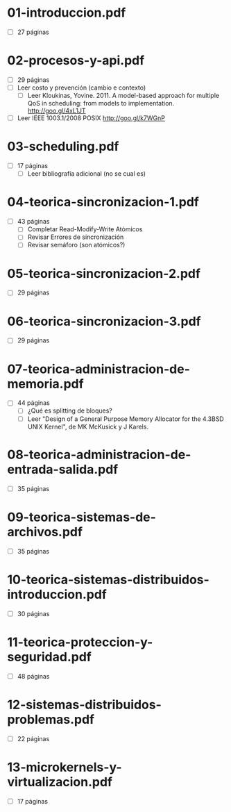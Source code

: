 # 01-introduccion.pdf
- [ ] 27 páginas

# 02-procesos-y-api.pdf
- [ ] 29 páginas
- [ ] Leer costo y prevención (cambio e contexto)
    - [ ] Leer Kloukinas, Yovine. 2011. A model-based approach for multiple QoS in scheduling: from models to implementation. http://goo.gl/4xL1JT
- [ ] Leer IEEE 1003.1/2008 POSIX http://goo.gl/k7WGnP

# 03-scheduling.pdf
- [ ] 17 páginas
	- [ ] Leer bibliografía adicional (no se cual es)

# 04-teorica-sincronizacion-1.pdf
- [ ] 43 páginas
	- [ ] Completar Read-Modify-Write Atómicos
	- [ ] Revisar Errores de sincronización
	- [ ] Revisar semáforo (son atómicos?)

# 05-teorica-sincronizacion-2.pdf
- [ ] 29 páginas

# 06-teorica-sincronizacion-3.pdf
- [ ] 29 páginas

# 07-teorica-administracion-de-memoria.pdf
- [ ] 44 páginas
	- [ ] ¿Qué es splitting de bloques?
	- [ ] Leer "Design of a General Purpose Memory Allocator for the 4.3BSD UNIX Kernel", de MK McKusick y J Karels.

# 08-teorica-administracion-de-entrada-salida.pdf
- [ ] 35 páginas

# 09-teorica-sistemas-de-archivos.pdf
- [ ] 35 páginas

# 10-teorica-sistemas-distribuidos-introduccion.pdf
- [ ] 30 páginas

# 11-teorica-proteccion-y-seguridad.pdf
- [ ] 48 páginas

# 12-sistemas-distribuidos-problemas.pdf
- [ ] 22 páginas

# 13-microkernels-y-virtualizacion.pdf
- [ ] 17 páginas
